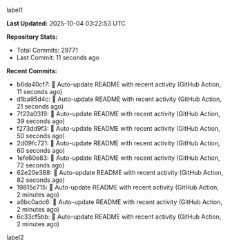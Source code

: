 
label1 
<!-- ACTIVITY_START -->
**Last Updated:** 2025-10-04 03:22:53 UTC

**Repository Stats:**
- Total Commits: 29771
- Last Commit: 11 seconds ago

**Recent Commits:**
- b6da40cf7: 🤖 Auto-update README with recent activity (GitHub Action, 11 seconds ago)
- d1ba95d4c: 🤖 Auto-update README with recent activity (GitHub Action, 21 seconds ago)
- 7f22a0319: 🤖 Auto-update README with recent activity (GitHub Action, 39 seconds ago)
- f273dd9f3: 🤖 Auto-update README with recent activity (GitHub Action, 50 seconds ago)
- 2d09fc721: 🤖 Auto-update README with recent activity (GitHub Action, 60 seconds ago)
- 1efe60e83: 🤖 Auto-update README with recent activity (GitHub Action, 72 seconds ago)
- 62e20e388: 🤖 Auto-update README with recent activity (GitHub Action, 82 seconds ago)
- 19815c715: 🤖 Auto-update README with recent activity (GitHub Action, 2 minutes ago)
- a6bc0adc6: 🤖 Auto-update README with recent activity (GitHub Action, 2 minutes ago)
- 6c33cf5bb: 🤖 Auto-update README with recent activity (GitHub Action, 2 minutes ago)
<!-- ACTIVITY_END -->

label2
